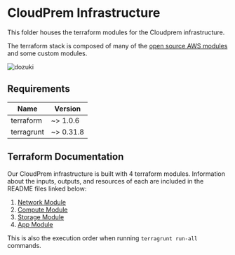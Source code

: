 # CloudPrem Infrastructure

This folder houses the terraform modules for the Cloudprem infrastructure.

The terraform stack is composed of many of the [open source AWS modules](https://registry.terraform.io/namespaces/terraform-aws-modules) and some custom modules.

![dozuki](https://app.lucidchart.com/publicSegments/view/c01199f1-8171-415f-b3ca-09206a593da5/image.png)

<!-- BEGINNING OF PRE-COMMIT-TERRAFORM DOCS HOOK -->
## Requirements

| Name | Version |
|------|---------|
| terraform | ~> 1.0.6 |
| terragrunt | ~> 0.31.8 |

## Terraform Documentation
Our CloudPrem infrastructure is built with 4 terraform modules. Information about
the inputs, outputs, and resources of each are included in the README files linked below:

1. [Network Module](./network/README.md)
2. [Compute Module](./compute/README.md)
3. [Storage Module](./storage/README.md)
4. [App Module](./app/README.md)

This is also the execution order when running `terragrunt run-all` commands.
